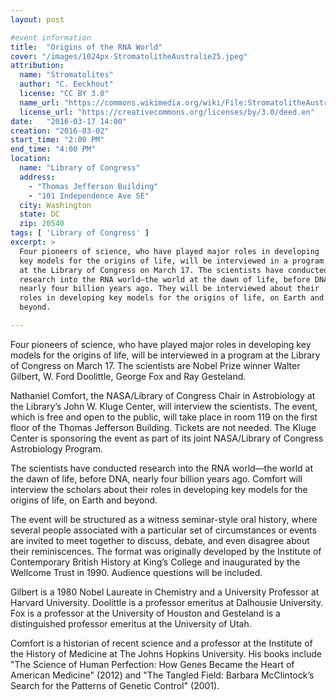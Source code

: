 ```yaml
---
layout: post

#event information
title:  "Origins of the RNA World"
cover: "/images/1024px-StromatolitheAustralie25.jpeg"
attribution:
  name: "Stromatolites"
  author: "C. Eeckhout"
  license: "CC BY 3.0"
  name_url: "https://commons.wikimedia.org/wiki/File:StromatolitheAustralie25.jpeg"
  license_url: "https://creativecommons.org/licenses/by/3.0/deed.en"
date:   "2016-03-17 14:00"
creation: "2016-03-02"
start_time: "2:00 PM"
end_time: "4:00 PM"
location:
  name: "Library of Congress"
  address:
    - "Thomas Jefferson Building"
    - "101 Independence Ave SE"
  city: Washington
  state: DC
  zip: 20540
tags: [ 'Library of Congress' ]
excerpt: >
  Four pioneers of science, who have played major roles in developing 
  key models for the origins of life, will be interviewed in a program
  at the Library of Congress on March 17. The scientists have conducted
  research into the RNA world—the world at the dawn of life, before DNA,
  nearly four billion years ago. They will be interviewed about their
  roles in developing key models for the origins of life, on Earth and
  beyond.

---
```


Four pioneers of science, who have played major roles in developing key
models for the origins of life, will be interviewed in a program at
the Library of Congress on March 17. The scientists are Nobel Prize
winner Walter Gilbert, W. Ford Doolittle, George Fox and Ray Gesteland.

Nathaniel Comfort, the NASA/Library of Congress Chair in Astrobiology
at the Library’s John W. Kluge Center, will interview the scientists.
The event, which is free and open to the public, will take place in
room 119 on the first floor of the Thomas Jefferson Building. Tickets
are not needed. The Kluge Center is sponsoring the event as part of
its joint NASA/Library of Congress Astrobiology Program.

The scientists have conducted research into the RNA world—the world 
at the dawn of life, before DNA, nearly four billion years ago.
Comfort will interview the scholars about their roles in developing
key models for the origins of life, on Earth and beyond.

The event will be structured as a witness seminar-style oral history,
where several people associated with a particular set of circumstances
or events are invited to meet together to discuss, debate, and even
disagree about their reminiscences. The format was originally developed
by the Institute of Contemporary British History at King’s College and
inaugurated by the Wellcome Trust in 1990. Audience questions will be
included.

Gilbert is a 1980 Nobel Laureate in Chemistry and a University
Professor at Harvard University. Doolittle is a professor emeritus at
Dalhousie University. Fox is a professor at the University of Houston
and Gesteland is a distinguished professor emeritus at the University
of Utah.

Comfort is a historian of recent science and a professor at the
Institute of the History of Medicine at The Johns Hopkins University.
His books include "The Science of Human Perfection: How Genes Became
the Heart of American Medicine" (2012) and "The Tangled Field:
Barbara McClintock’s Search for the Patterns of Genetic Control" (2001).

